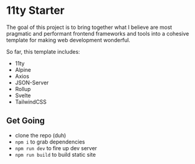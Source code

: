 # 11ty Starter

The goal of this project is to bring together what I believe are most pragmatic and performant frontend frameworks and tools into a cohesive template for making web development wonderful.

So far, this template includes:

- 11ty
- Alpine
- Axios
- JSON-Server
- Rollup
- Svelte
- TailwindCSS

## Get Going

- clone the repo (duh)
- `npm i` to grab dependencies
- `npm run dev` to fire up dev server
- `npm run build` to build static site
